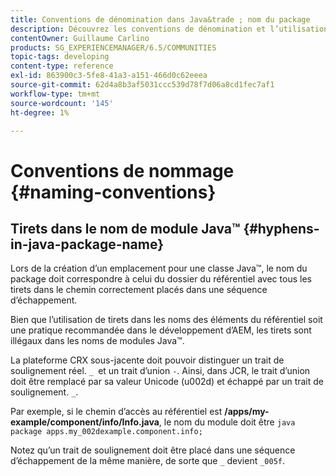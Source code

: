 ```yaml
---
title: Conventions de dénomination dans Java&trade ; nom du package
description: Découvrez les conventions de dénomination et l’utilisation des tirets dans Java&trade; nom du package.
contentOwner: Guillaume Carlino
products: SG_EXPERIENCEMANAGER/6.5/COMMUNITIES
topic-tags: developing
content-type: reference
exl-id: 863900c3-5fe8-41a3-a151-466d0c62eeea
source-git-commit: 62d4a8b3af5031ccc539d78f7d06a8cd1fec7af1
workflow-type: tm+mt
source-wordcount: '145'
ht-degree: 1%

---
```


# Conventions de nommage {#naming-conventions}

## Tirets dans le nom de module Java™ {#hyphens-in-java-package-name}

Lors de la création d’un emplacement pour une classe Java™, le nom du package doit correspondre à celui du dossier du référentiel avec tous les tirets dans le chemin correctement placés dans une séquence d’échappement.

Bien que l’utilisation de tirets dans les noms des éléments du référentiel soit une pratique recommandée dans le développement d’AEM, les tirets sont illégaux dans les noms de modules Java™.

La plateforme CRX sous-jacente doit pouvoir distinguer un trait de soulignement réel. `_ `et un trait d’union `-`. Ainsi, dans JCR, le trait d’union doit être remplacé par sa valeur Unicode (u002d) et échappé par un trait de soulignement. `_`.

Par exemple, si le chemin d’accès au référentiel est **/apps/my-example/component/info/Info.java**, le nom du module doit être `java package apps.my_002dexample.component.info;`

Notez qu’un trait de soulignement doit être placé dans une séquence d’échappement de la même manière, de sorte que `_` devient `_005f`.
